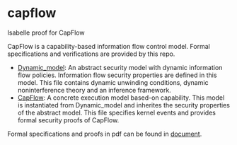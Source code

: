 # capflow
Isabelle proof for CapFlow 

CapFlow is a capability-based information flow control model. Formal specifications and verifications are provided by this repo.

- [Dynamic_model](http://htmlpreview.github.io/?https://github.com/capflow/capflow/blob/master/Dynamic_model.html): An abstract security model with dynamic information flow policies. Information flow security properties are defined in this model. This file contains dynamic unwinding conditions, dynamic noninterference theory and an inference framework.
- [CapFlow](http://htmlpreview.github.io/?https://github.com/capflow/capflow/blob/master/Capflow.html): A concrete execution model based-on capability. This model is instantiated from Dynamic_model and inherites the security properties of the abstract model. This file specifies kernel events and provides formal security proofs of CapFlow.

Formal specifications and proofs in pdf can be found in [document](https://github.com/capflow/capflow/blob/master/document.pdf).